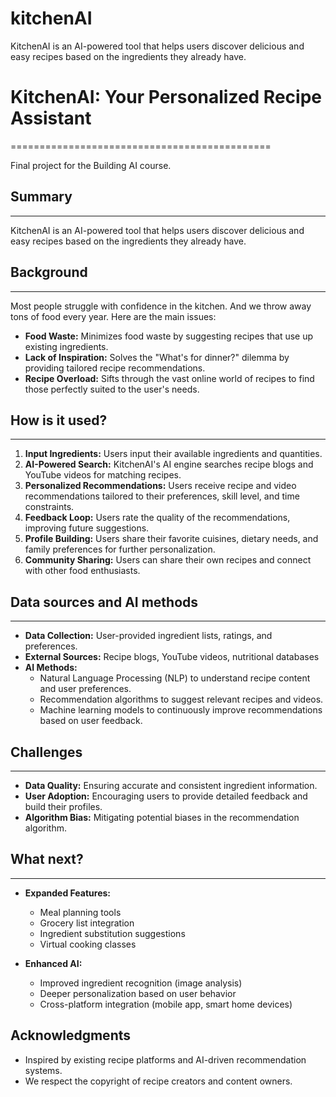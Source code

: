 # kitchenAI
KitchenAI is an AI-powered tool that helps users discover delicious and easy recipes based on the ingredients they already have.

# KitchenAI: Your Personalized Recipe Assistant
=============================================

Final project for the Building AI course.

## Summary
-------

KitchenAI is an AI-powered tool that helps users discover delicious and easy recipes based on the ingredients they already have.

## Background
----------

Most people struggle with confidence in the kitchen. And we throw away tons of food every year. Here are the main issues:

*   **Food Waste:** Minimizes food waste by suggesting recipes that use up existing ingredients.
*   **Lack of Inspiration:** Solves the "What's for dinner?" dilemma by providing tailored recipe recommendations.
*   **Recipe Overload:** Sifts through the vast online world of recipes to find those perfectly suited to the user's needs.
    
## How is it used?
---------------

1.  **Input Ingredients:** Users input their available ingredients and quantities.
2.  **AI-Powered Search:** KitchenAI's AI engine searches recipe blogs and YouTube videos for matching recipes.
3.  **Personalized Recommendations:** Users receive recipe and video recommendations tailored to their preferences, skill level, and time constraints.
4.  **Feedback Loop:** Users rate the quality of the recommendations, improving future suggestions.
5.  **Profile Building:** Users share their favorite cuisines, dietary needs, and family preferences for further personalization.
6.  **Community Sharing:** Users can share their own recipes and connect with other food enthusiasts.

## Data sources and AI methods
---------------------------

*   **Data Collection:** User-provided ingredient lists, ratings, and preferences.
*   **External Sources:** Recipe blogs, YouTube videos, nutritional databases
*   **AI Methods:**
    *   Natural Language Processing (NLP) to understand recipe content and user preferences.
    *   Recommendation algorithms to suggest relevant recipes and videos.
    *   Machine learning models to continuously improve recommendations based on user feedback.

## Challenges
----------

*   **Data Quality:** Ensuring accurate and consistent ingredient information.
*   **User Adoption:** Encouraging users to provide detailed feedback and build their profiles.
*   **Algorithm Bias:** Mitigating potential biases in the recommendation algorithm.

## What next?
----------

*   **Expanded Features:**
    *   Meal planning tools
    *   Grocery list integration
    *   Ingredient substitution suggestions
    *   Virtual cooking classes
        
*   **Enhanced AI:**
    *   Improved ingredient recognition (image analysis)
    *   Deeper personalization based on user behavior
    *   Cross-platform integration (mobile app, smart home devices)
        
Acknowledgments
---------------

*   Inspired by existing recipe platforms and AI-driven recommendation systems.
*   We respect the copyright of recipe creators and content owners.
